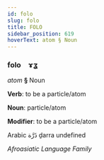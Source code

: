 ```yaml
---
id: folo
slug: folo
title: FOLO
sidebar_position: 619
hoverText: atom § Noun
---
```


### folo&emsp;<span kind="abugida">ɤʓ</span>

*atom* **§** Noun

**Verb**: to be a particle/atom

**Noun**: particle/atom

**Modifier**: to be a particle/atom

Arabic ذَرَّة ḏarra undefined

*Afroasiatic Language Family*